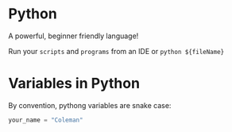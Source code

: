 # Python

A powerful, beginner friendly language!

Run your `scripts` and `programs` from an IDE or `python ${fileName}`

# Variables in Python

By convention, pythong variables are snake case:

```python
your_name = "Coleman"
```